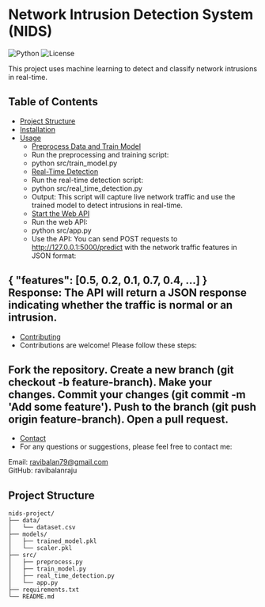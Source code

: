 # Network Intrusion Detection System (NIDS)

![Python](https://img.shields.io/badge/Python-3.8+-blue.svg)
![License](https://img.shields.io/badge/License-MIT-green.svg)

This project uses machine learning to detect and classify network intrusions in real-time.

## Table of Contents
- [Project Structure](#project-structure)
- [Installation](#installation)
- [Usage](#usage)
  - [Preprocess Data and Train Model](#preprocess-data-and-train-model)
  - Run the preprocessing and training script:
  - python src/train_model.py
  - [Real-Time Detection](#real-time-detection)
  - Run the real-time detection script:
  - python src/real_time_detection.py
  - Output: This script will capture live network traffic and use the trained model to detect intrusions in real-time.
  - [Start the Web API](#start-the-web-api)
  - Run the web API:
  - python src/app.py
  - Use the API: You can send POST requests to http://127.0.0.1:5000/predict with the network traffic features in JSON format:

{
  "features": [0.5, 0.2, 0.1, 0.7, 0.4, ...]
}
Response: The API will return a JSON response indicating whether the traffic is normal or an intrusion.
-
- [Contributing](#contributing)
- Contributions are welcome! Please follow these steps:

Fork the repository.
Create a new branch (git checkout -b feature-branch).
Make your changes.
Commit your changes (git commit -m 'Add some feature').
Push to the branch (git push origin feature-branch).
Open a pull request.
-
- [Contact](#contact)
- For any questions or suggestions, please feel free to contact me:

Email: ravibalan79@gmail.com   <br>
GitHub: ravibalanraju

## Project Structure

```plaintext
nids-project/
├── data/
│   └── dataset.csv
├── models/
│   ├── trained_model.pkl
│   └── scaler.pkl
├── src/
│   ├── preprocess.py
│   ├── train_model.py
│   ├── real_time_detection.py
│   └── app.py
├── requirements.txt
└── README.md
